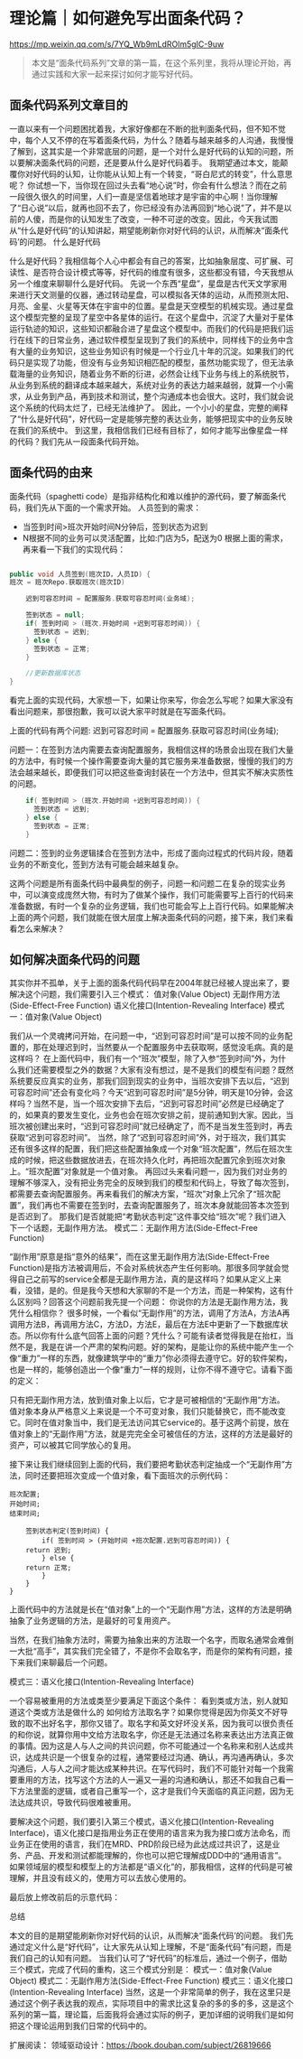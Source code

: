 
# 理论篇｜如何避免写出面条代码？
https://mp.weixin.qq.com/s/7YQ_Wb9mLdROlm5gIC-9uw
> 本文是“面条代码系列”文章的第一篇，在这个系列里，我将从理论开始，再通过实践和大家一起来探讨如何才能写好代码。

## 面条代码系列文章目的

一直以来有一个问题困扰着我，大家好像都在不断的批判面条代码，但不知不觉中，每个人又不停的在写着面条代码，为什么？随着与越来越多的人沟通，我慢慢了解到，这其实是一个非常底层的问题，是一个对什么是好代码的认知的问题，所以要解决面条代码的问题，还是要从什么是好代码着手。
我期望通过本文，能颠覆你对好代码的认知，让你能从认知上有一个转变，“哥白尼式的转变”，什么意思呢？
你试想一下，当你现在回过头去看“地心说”时，你会有什么想法？而在之前一段很久很久的时间里，人们一直是坚信着地球才是宇宙的中心啊！当你理解了“日心说”以后，就再也回不去了，你已经没有办法再回到“地心说”了，并不是以前的人傻，而是你的认知发生了改变，一种不可逆的改变。因此，今天我试图从“什么是好代码”的认知讲起，期望能刷新你对好代码的认识，从而解决“面条代码’的问题。
什么是好代码

什么是好代码？我相信每个人心中都会有自己的答案，比如抽象层度、可扩展、可读性、是否符合设计模式等等，好代码的维度有很多，这些都没有错，今天我想从另一个维度来聊聊什么是好代码。
先说一个东西“星盘”，星盘是古代天文学家用来进行天文测量的仪器，通过转动星盘，可以模拟各天体的运动，从而预测太阳、月亮、金星、火星等天体在宇宙中的位置。星盘是天空模型的机械实现。通过星盘这个模型完整的呈现了星空中各星体的运行。在这个星盘中，沉淀了大量对于星体运行轨迹的知识，这些知识都融合进了星盘这个模型中。而我们的代码是把我们运行在线下的日常业务，通过软件模型呈现到了我们的系统中，同样线下的业务中含有大量的业务知识，这些业务知识有时候是一个行业几十年的沉淀。如果我们的代码只是实现了功能，但没有与业务知识相匹配的模型，虽然功能实现了，但无法承载海量的业务知识，随着业务不断的衍进，必然会让线下业务与线上的系统脱节，从业务到系统的翻译成本越来越大，系统对业务的表达力越来越弱，就算一个小需求，从业务到产品，再到技术和测试，整个沟通成本也会很大。这时，我们就会说这个系统的代码太烂了，已经无法维护了。
因此，一个小小的星盘，完整的阐释了“什么是好代码”，好代码一定是能够完整的表达业务，能够把现实中的业务反映在我们的系统中。
到这里，我相信我们已经有目标了，如何才能写出像星盘一样的代码？我们先从一段面条代码开始。

## 面条代码的由来

面条代码（spaghetti code）是指非结构化和难以维护的源代码，要了解面条代码，我们先从下面的一个需求开始。
人员签到的需求：
* 当签到时间>班次开始时间N分钟后，签到状态为迟到
* N根据不同的业务可以灵活配置，比如:门店为5，配送为0
  根据上面的需求，再来看一下我们的实现代码：
```java

public void 人员签到(班次ID，人员ID) {
班次 = 班次Repo.获取班次(班次ID)

    迟到可容忍时间 = 配置服务.获取可容忍时间(业务域);

    签到状态 = null;
    if( 签到时间 > (班次.开始时间 +迟到可容忍时间)) {
      签到状态 = 迟到;
    } else {
      签到状态 = 正常;
    }

    //更新数据库状态 
}
```

看完上面的实现代码，大家想一下，如果让你来写，你会怎么写呢？如果大家没有看出问题来，那很抱歉，我可以说大家平时就是在写面条代码。

上面的代码有两个问题:
迟到可容忍时间 = 配置服务.获取可容忍时间(业务域);

问题一：在签到方法内需要去查询配置服务，我相信这样的场景会出现在我们大量的方法中，有时候一个操作需要查询大量的其它服务来准备数据，慢慢的我们的方法会越来越长，即便我们可以把这些查询封装在一个方法中，但其实不解决实质性的问题。
```java
    if( 签到时间 > (班次.开始时间 +迟到可容忍时间)) {
      签到状态 = 迟到;
    } else {
      签到状态 = 正常;
    }
```

问题二：签到的业务逻辑揉合在签到方法中，形成了面向过程式的代码片段，随着业务的不断变化，签到方法有可能会越来越复杂。

这两个问题是所有面条代码中最典型的例子，问题一和问题二在复杂的现实业务中，可以演变成庞然大物，有时为了做某个操作，我们可能需要写上百行的代码来准备数据，有时一个复杂的业务逻辑，我们也可能会写上上百行代码。如果能解决上面的两个问题，我们就能在很大层度上解决面条代码的问题，接下来，我们来看看怎么来解决？
## 如何解决面条代码的问题

其实你并不孤单，关于上面的面条代码代码早在2004年就已经被人提出来了，要解决这个问题，我们需要引入三个模式：
值对象(Value Object)
无副作用方法(Side-Effect-Free Function)
语义化接口(Intention-Revealing Interface)
模式一：值对象(Value Object)

我们从一个灵魂拷问开始，在问题一中，“迟到可容忍时间”是可以按不同的业务配置的，那在处理迟到时，当然要从一个配置服务中去获取啊，感觉没毛病。真的是这样吗？
在上面代码中，我们有一个“班次”模型，除了入参“签到时间”外，为什么我们还需要模型之外的数据？大家有没有想过，是不是我们的模型有问题？既然系统要反应真实的业务，那我们回到现实的业务中，当班次安排下去以后，“迟到可容忍时间”还会有变化吗？今天“迟到可容忍时间”是5分钟，明天是10分钟，会这样吗？当然不是，当一个班次安排下去后，“迟到可容忍时间”必然是已经确定了的，如果真的要发生变化，业务也会在班次安排之前，提前通知到大家。因此，当班次被创建出来时，“迟到可容忍时间”就已经确定了，而不是当发生签到时，再去获取“迟到可容忍时间”。
当然，除了“迟到可容忍时间”外，对于班次，我们其实还有很多这样的配置，我们把这些配置抽象成一个对象“班次配置”，然后在班次生成的时候，把这些数据放进去，在班次持久化时，再把班次配置冗余到班次对象上。“班次配置”对象就是一个值对象。
再回过头来看问题一，因为我们对业务的理解不够深入，没有把业务完全的反映到我们的模型和代码上，导致了每次签到，都需要去查询配置服务。再来看我们的解决方案，“班次”对象上冗余了“班次配置”，我们再也不需要在签到时，去查询配置服务了，班次本身就能回答本次签到是否迟到了。
那我们是否就能把“考勤状态判定”这件事交给“班次”呢？我们进入下一个话题，无副作用方法。
模式二：无副作用方法(Side-Effect-Free Function)

“副作用”原意是指“意外的结果”，而在这里无副作用方法(Side-Effect-Free Function)是指方法被调用后，不会对系统状态产生任何影响。那很多同学就会觉得自己之前写的service全都是无副作用方法，真的是这样吗？如果从定义上来看，没错，是的。但是我今天想和大家聊的不是一个方法，而是一种架构，这有什么区别吗？回答这个问题前我先提一个问题：
你说你的方法是无副作用方法，我凭什么相信你？
很多时候，一个看似“无副作用”的方法，调用了方法A，方法A再调用方法B，再调用方法C，方法D，方法E，最后在方法E中更新了一下数据库状态。所以你有什么底气回答上面的问题？凭什么？可能有读者觉得我是在抬杠，当然不是，我是在讲一个严肃的架构问题。好的架构，是能让你的系统中能产生一个像“重力”一样的东西，就像建筑学中的“重力”你必须得去遵守它。好的软件架构，也是一样的，能够创造出一个像“重力”一样的规则，让你不得不遵守它。请看下面的定义：

只有把无副作用方法，放到值对象上以后，它才是可被相信的“无副作用”方法。
值对象本身从严格意义上来说是一个不可变对象，我们只能替换它，而不能改变它。同时在值对象当中，我们是无法访问其它service的。基于这两个前提，放在值对象上的“无副作用”方法，就是完完全全可被信任的方法，这样的方法是最好的资产，可以被其它同学放心的复用。

接下来让我们继续回到上面的代码，我们要把考勤状态判定抽成一个“无副作用”方法，同时还要把班次变成一个值对象，看下面班次的示例代码：
```public class 班次 {
班次配置;
开始时间;
结束时间;

    签到状态判定(签到时间) {
        if( 签到时间 > (开始时间 +班次配置.迟到可容忍时间)) {
    return 迟到;
        } else {
    return 正常;
        }
    }
}
```
上面代码中的方法就是长在“值对象”上的一个“无副作用”方法，这样的方法是明确抽象了业务逻辑的方法，是最好的可复用资产。

当然，在我们抽象方法时，需要为抽象出来的方法取一个名字，而取名通常会难倒一大批“高手”，其实我们完全错了，不是你不会取名字，而是你的架构有问题，接下来我们来聊最后一个问题。


模式三：语义化接口(Intention-Revealing Interface)

一个容易被重用的方法或类至少要满足下面这个条件：
看到类或方法，别人就知道这个类或方法是做什么的
如何给方法取名字？如果你觉得是因为你英文不好导致的取不出好名字，那你又错了。取名字和英文好坏没关系，因为我可以很负责任的和你说，就算你用中文给方法取名字，你还是无法通过名称来表达出方法真正做的事情。因为这是人与人之间的共识问题，你不可能通过一个名称来和别人达成共识，达成共识是一个很复杂的过程，通常要经过沟通、确认，再沟通再确认，多次沟通后，人与人之间才能达成某种共识。在写代码时，我们不可能针对每一个我需要重用的方法，找写这个方法的人一遍又一遍的沟通和确认，那还不如我自己看一下方法里面的逻辑，或者自己重写一个，这才是我们今天面临的真正问题，因为无法达成共识，导致代码很难被重用。

要解决这个问题，我们要引入第三个模式，语义化接口(Intention-Revealing Interface)，语义化接口是指用业务正在使用的语言来为我为接口或方法命名，而业务正在使用的语言，我们在MRD、PRD阶段已经为此达成过共识了，这是业务、产品、开发和测试都能理解的，你也可以把它理解成DDD中的“通用语言”。如果领域层的模型和模型上的方法都是“语义化”的，那我相信，这样的代码是可被理解，并且没有歧义的，使用方可以去放心使用的。

最后放上修改前后的示意代码：

总结

本文的目的是期望能刷新你对好代码的认识，从而解决“面条代码’的问题。
我们先通过定义什么是“好代码”，让大家先从认知上理解，不是“面条代码”有问题，而是我们自己的认知有问题。
当我们认可了“好代码”的标准后，通过一个例子，借助三个模式，完成了代码的重构，这三个模式分别是：
模式一：值对象(Value Object)
模式二：无副作用方法(Side-Effect-Free Function)
模式三：语义化接口(Intention-Revealing Interface)
当然，这是一个非常简单的例子，我在这里只是通过这个例子表达我的观点，实际项目中的需求比这复杂的多的多的多，这是这个系列的第一篇，理论篇，后面我将会通过实际的例子，更加详细的说明我们是如何把这个理论运用到我们日常的代码中的。

扩展阅读：
领域驱动设计：https://book.douban.com/subject/26819666


